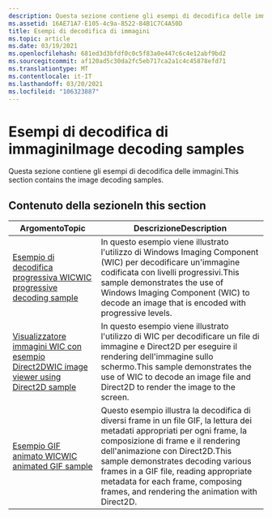 ```yaml
---
description: Questa sezione contiene gli esempi di decodifica delle immagini.
ms.assetid: 16AE71A7-E105-4c9a-8522-84B1C7C4A50D
title: Esempi di decodifica di immagini
ms.topic: article
ms.date: 03/19/2021
ms.openlocfilehash: 681ed3d3bfdf0c0c5f83a0e447c6c4e12abf9bd2
ms.sourcegitcommit: af120ad5c30da2fc5eb717ca2a1c4c45878efd71
ms.translationtype: MT
ms.contentlocale: it-IT
ms.lasthandoff: 03/20/2021
ms.locfileid: "106323887"
---
```

# <a name="image-decoding-samples"></a><span data-ttu-id="e4a33-103">Esempi di decodifica di immagini</span><span class="sxs-lookup"><span data-stu-id="e4a33-103">Image decoding samples</span></span>

<span data-ttu-id="e4a33-104">Questa sezione contiene gli esempi di decodifica delle immagini.</span><span class="sxs-lookup"><span data-stu-id="e4a33-104">This section contains the image decoding samples.</span></span>

## <a name="in-this-section"></a><span data-ttu-id="e4a33-105">Contenuto della sezione</span><span class="sxs-lookup"><span data-stu-id="e4a33-105">In this section</span></span>

| <span data-ttu-id="e4a33-106">Argomento</span><span class="sxs-lookup"><span data-stu-id="e4a33-106">Topic</span></span> | <span data-ttu-id="e4a33-107">Descrizione</span><span class="sxs-lookup"><span data-stu-id="e4a33-107">Description</span></span> |
|-|-|
| [<span data-ttu-id="e4a33-108">Esempio di decodifica progressiva WIC</span><span class="sxs-lookup"><span data-stu-id="e4a33-108">WIC progressive decoding sample</span></span>](-wic-sample-progressive-decoding.md) | <span data-ttu-id="e4a33-109">In questo esempio viene illustrato l'utilizzo di Windows Imaging Component (WIC) per decodificare un'immagine codificata con livelli progressivi.</span><span class="sxs-lookup"><span data-stu-id="e4a33-109">This sample demonstrates the use of Windows Imaging Component (WIC) to decode an image that is encoded with progressive levels.</span></span> |
| [<span data-ttu-id="e4a33-110">Visualizzatore immagini WIC con esempio Direct2D</span><span class="sxs-lookup"><span data-stu-id="e4a33-110">WIC image viewer using Direct2D sample</span></span>](-wic-sample-d2d-viewer.md) | <span data-ttu-id="e4a33-111">In questo esempio viene illustrato l'utilizzo di WIC per decodificare un file di immagine e Direct2D per eseguire il rendering dell'immagine sullo schermo.</span><span class="sxs-lookup"><span data-stu-id="e4a33-111">This sample demonstrates the use of WIC to decode an image file and Direct2D to render the image to the screen.</span></span> |
| [<span data-ttu-id="e4a33-112">Esempio GIF animato WIC</span><span class="sxs-lookup"><span data-stu-id="e4a33-112">WIC animated GIF sample</span></span>](-wic-sample-animated-gif.md) | <span data-ttu-id="e4a33-113">Questo esempio illustra la decodifica di diversi frame in un file GIF, la lettura dei metadati appropriati per ogni frame, la composizione di frame e il rendering dell'animazione con Direct2D.</span><span class="sxs-lookup"><span data-stu-id="e4a33-113">This sample demonstrates decoding various frames in a GIF file, reading appropriate metadata for each frame, composing frames, and rendering the animation with Direct2D.</span></span> |
